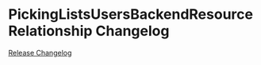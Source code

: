 # PickingListsUsersBackendResourceRelationship Changelog

[Release Changelog](https://github.com/spryker/picking-lists-users-backend-resource-relationship/releases)
